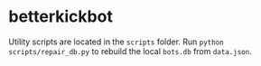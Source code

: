 # betterkickbot

Utility scripts are located in the `scripts` folder. Run `python scripts/repair_db.py` to rebuild the local `bots.db` from `data.json`.

